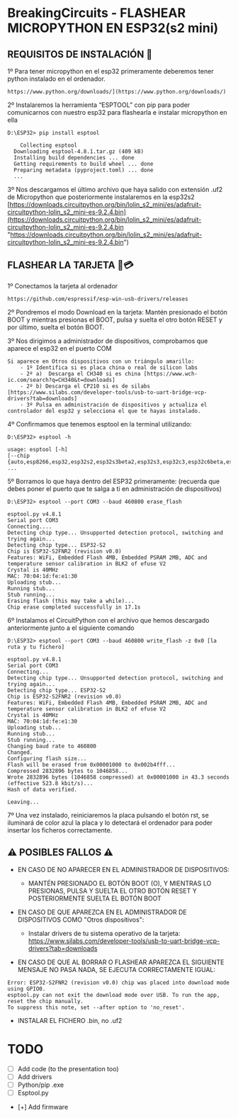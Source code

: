 # BreakingCircuits - FLASHEAR MICROPYTHON EN ESP32(s2 mini)


## REQUISITOS DE INSTALACIÓN 📖

1º Para tener micropython en el esp32 primeramente deberemos tener python instalado en el ordenador.

	https://www.python.org/downloads/](https://www.python.org/downloads/)

2º Instalaremos la herramienta “ESPTOOL” con pip para poder comunicarnos con nuestro esp32 para flashearla e instalar micropython en ella

```
D:\ESP32> pip install esptool

	Collecting esptool
  Downloading esptool-4.8.1.tar.gz (409 kB)
  Installing build dependencies ... done
  Getting requirements to build wheel ... done
  Preparing metadata (pyproject.toml) ... done
  ...
```

3º Nos descargamos el último archivo que haya salido con extensión .uf2 de Micropython que posteriormente instalaremos en la esp32s2
	[https://downloads.circuitpython.org/bin/lolin_s2_mini/es/adafruit-circuitpython-lolin_s2_mini-es-9.2.4.bin](https://downloads.circuitpython.org/bin/lolin_s2_mini/es/adafruit-circuitpython-lolin_s2_mini-es-9.2.4.bin "https://downloads.circuitpython.org/bin/lolin_s2_mini/es/adafruit-circuitpython-lolin_s2_mini-es-9.2.4.bin")



## FLASHEAR LA TARJETA 📸💳
1º Conectamos la tarjeta al ordenador

	https://github.com/espressif/esp-win-usb-drivers/releases

2º Pondremos el modo Download en la tarjeta:
	Mantén presionado el botón BOOT y mientras presionas el BOOT, pulsa y suelta el otro botón RESET y por último, suelta el botón BOOT.

3º Nos dirigimos a administrador de dispositivos, comprobamos que aparece el esp32 en el puerto COM

	Si aparece en Otros dispositivos con un triángulo amarillo: 
		- 1º Identifica si es placa china o real de silicon labs
		- 2º a)  Descarga el CH340 si es china [https://www.wch-ic.com/search?q=CH340&t=downloads]
		- 2º b) Descarga el CP210 si es de silabs [https://www.silabs.com/developer-tools/usb-to-uart-bridge-vcp-drivers?tab=downloads]
		- 3º Pulsa en administración de dispositivos y actualiza el controlador del esp32 y selecciona el que te hayas instalado.	

4º Confirmamos que tenemos esptool en la terminal utilizando:
	
```
D:\ESP32> esptool -h

usage: esptool [-h]
[--chip {auto,esp8266,esp32,esp32s2,esp32s3beta2,esp32s3,esp32c3,esp32c6beta,esp32h2beta1,esp32h2beta2,esp32c2,esp32c6,esp32c61,esp32c5,esp32c5beta3,esp32h2,esp32p4}]
...
```


5º  Borramos lo que haya dentro del ESP32 primeramente: (recuerda que debes poner el puerto que te salga a ti en administración de dispositivos) 

```
D:\ESP32> esptool --port COM3 --baud 460800 erase_flash

esptool.py v4.8.1
Serial port COM3
Connecting....
Detecting chip type... Unsupported detection protocol, switching and trying again...
Detecting chip type... ESP32-S2
Chip is ESP32-S2FNR2 (revision v0.0)
Features: WiFi, Embedded Flash 4MB, Embedded PSRAM 2MB, ADC and temperature sensor calibration in BLK2 of efuse V2
Crystal is 40MHz
MAC: 70:04:1d:fe:e1:30
Uploading stub...
Running stub...
Stub running...
Erasing flash (this may take a while)...
Chip erase completed successfully in 17.1s
```

6º Instalamos el CircuitPython con el archivo que hemos descargado anteriormente junto a el siguiente comando

```
D:\ESP32> esptool --port COM3 --baud 460800 write_flash -z 0x0 [la ruta y tu fichero]

esptool.py v4.8.1
Serial port COM3
Connecting...
Detecting chip type... Unsupported detection protocol, switching and trying again...
Detecting chip type... ESP32-S2
Chip is ESP32-S2FNR2 (revision v0.0)
Features: WiFi, Embedded Flash 4MB, Embedded PSRAM 2MB, ADC and temperature sensor calibration in BLK2 of efuse V2
Crystal is 40MHz
MAC: 70:04:1d:fe:e1:30
Uploading stub...
Running stub...
Stub running...
Changing baud rate to 460800
Changed.
Configuring flash size...
Flash will be erased from 0x00001000 to 0x002b4fff...
Compressed 2832896 bytes to 1046858...
Wrote 2832896 bytes (1046858 compressed) at 0x00001000 in 43.3 seconds (effective 523.8 kbit/s)...
Hash of data verified.

Leaving...
```

7º Una vez instalado, reiniciaremos la placa pulsando el botón rst, se iluminará de color azul la placa y lo detectará el ordenador para poder insertar los ficheros correctamente.
## ⚠ POSIBLES FALLOS ⚠
- EN CASO DE NO APARECER EN EL ADMINISTRADOR DE DISPOSITIVOS:
	- MANTÉN PRESIONADO EL BOTÓN BOOT (O), Y MIENTRAS LO PRESIONAS, PULSA Y SUELTA EL OTRO BOTÓN RESET Y POSTERIORMENTE SUELTA EL BOTÓN BOOT

- EN CASO DE QUE APAREZCA EN EL ADMINISTRADOR DE DISPOSITIVOS COMO "Otros dispositivos":
	-  Instalar drivers de tu sistema operativo de la tarjeta: https://www.silabs.com/developer-tools/usb-to-uart-bridge-vcp-drivers?tab=downloads

- EN CASO DE QUE AL BORRAR  O FLASHEAR APAREZCA EL SIGUIENTE MENSAJE NO PASA NADA, SE EJECUTA CORRECTAMENTE IGUAL:

```
Error: ESP32-S2FNR2 (revision v0.0) chip was placed into download mode using GPIO0.
esptool.py can not exit the download mode over USB. To run the app, reset the chip manually.
To suppress this note, set --after option to 'no_reset'.
```

- INSTALAR EL FICHERO .bin, no .uf2

# TODO
- [ ] Add code (to the presentation too)
- [ ] Add drivers
- [ ] Python/pip .exe
- [ ] Esptool.py
- [+] Add firmware
